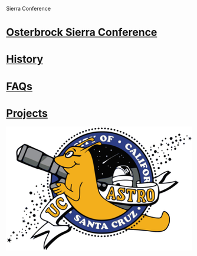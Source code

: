 Sierra Conference
# [Osterbrock Sierra Conference](osterbrock)
# [History](history)
# [FAQs](faqs)
# [Projects](projects)

![astrslug](astroslug.png)
